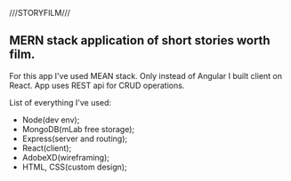 ///STORYFILM///

MERN stack application of short stories worth film.
---------------

For this app I've used MEAN stack. Only instead of Angular I built client on React. App uses REST api for CRUD operations.

List of everything I've used:
- Node(dev env);
- MongoDB(mLab free storage);
- Express(server and routing);
- React(client);
- AdobeXD(wireframing);
- HTML, CSS(custom design);



